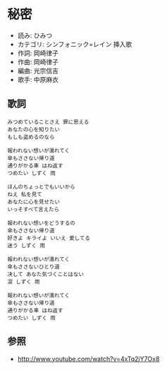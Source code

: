 秘密
=====

- 読み: ひみつ
- カテゴリ: シンフォニック=レイン 挿入歌
- 作詞: 岡崎律子
- 作曲: 岡崎律子
- 編曲: 光宗信吉
- 歌手: 中原麻衣


歌詞
-----

    みつめていることさえ 罪に思える
    あなたの心を知りたい 
    もしも盗めるのなら

    報われない想いが濡れてく
    傘もささない帰り道
    通りがかる車 はね返す
    つめたい しずく 雨

    ほんのちょっとでもいいから
    ねえ 私を見て
    あなたに心を見せたい
    いっそすべて言えたら

    報われない想いをどうするの
    傘もささない帰り道
    好きよ キライよ いいえ 愛してる
    迷う しずく 雨

    報われない想いが濡れてく
    傘もささないひとり道
    决して あなた気づくことはない
    涙 しずく 雨

    報われない想いが濡れてく
    傘もささない帰り道
    通りがかる車 はね返す
    つめたい しずく 雨


参照
-----

- <http://www.youtube.com/watch?v=4xTq2jY7Ox8>
